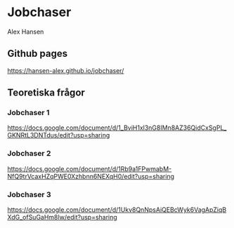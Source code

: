 # Jobchaser

Alex Hansen

## Github pages

https://hansen-alex.github.io/jobchaser/

## Teoretiska frågor

### Jobchaser 1

https://docs.google.com/document/d/1_BviH1xl3nG8IMn8AZ36QidCxSgPL_GKNRtL3DNTdus/edit?usp=sharing

### Jobchaser 2

https://docs.google.com/document/d/1Rb9a1FPwmabM-NfQ9trVcaxHZqPWE0Xzhbnn6NEXqH0/edit?usp=sharing

### Jobchaser 3

https://docs.google.com/document/d/1Ukv8QnNpsAiQEBcWyk6VagApZiqBXdG_ofSuGaHm8Iw/edit?usp=sharing

